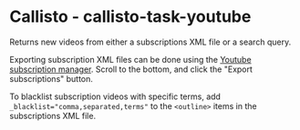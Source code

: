Callisto - callisto-task-youtube
================================

Returns new videos from either a subscriptions XML file or a search query.

Exporting subscription XML files can be done using the [Youtube subscription manager](https://www.youtube.com/subscription_manager). Scroll to the bottom, and click the "Export subscriptions" button.

To blacklist subscription videos with specific terms, add `_blacklist="comma,separated,terms"` to the `<outline>` items in the subscriptions XML file.
